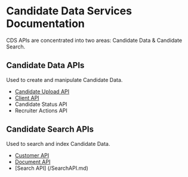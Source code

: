 # Candidate Data Services Documentation

CDS APIs are concentrated into two areas: Candidate Data & Candidate Search.

## Candidate Data APIs
Used to create and manipulate Candidate Data.
* [Candidate Upload API](/UploadAPI.md)
* [Client API](/ClientAPI.md)
* Candidate Status API
* Recruiter Actions API

## Candidate Search APIs
Used to search and index Candidate Data.
* [Customer API](/CustomerAPI.md)
* [Document API](/DocumentAPI.md)
* [Search API] (/SearchAPI.md)
